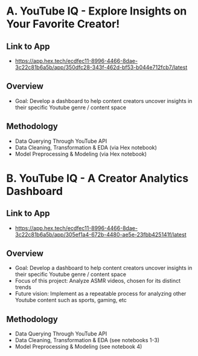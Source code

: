 # A. YouTube IQ - Explore Insights on Your Favorite Creator!

## Link to App
- https://app.hex.tech/ecdfec11-8996-4466-8dae-3c22c81b6a5b/app/350dfc28-343f-462d-bf53-b044e712fcb7/latest

## Overview
- Goal: Develop a dashboard to help content creators uncover insights in their specific Youtube genre / content space

## Methodology

- Data Querying Through YouTube API
- Data Cleaning, Transformation & EDA (via Hex notebook)
- Model Preprocessing & Modeling (via Hex notebook)
 

# B. YouTube IQ - A Creator Analytics Dashboard

## Link to App
- https://app.hex.tech/ecdfec11-8996-4466-8dae-3c22c81b6a5b/app/305ef1a4-672b-4480-ae5e-23fbb425141f/latest

## Overview
- Goal: Develop a dashboard to help content creators uncover insights in their specific Youtube genre / content space
- Focus of this project: Analyze ASMR videos, chosen for its distinct trends
- Future vision: Implement as a repeatable process for analyzing other Youtube content such as sports, gaming, etc

## Methodology

- Data Querying Through YouTube API
- Data Cleaning, Transformation & EDA (see notebooks 1-3)
- Model Preprocessing & Modeling (see notebook 4)
